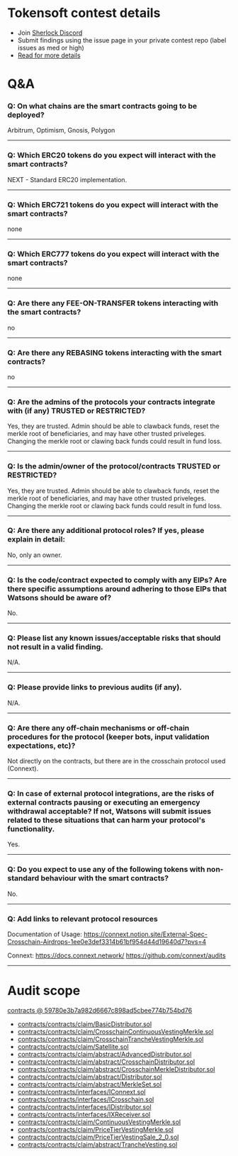 
# Tokensoft contest details

- Join [Sherlock Discord](https://discord.gg/MABEWyASkp)
- Submit findings using the issue page in your private contest repo (label issues as med or high)
- [Read for more details](https://docs.sherlock.xyz/audits/watsons)

# Q&A

### Q: On what chains are the smart contracts going to be deployed?
Arbitrum, Optimism, Gnosis, Polygon
___

### Q: Which ERC20 tokens do you expect will interact with the smart contracts? 
NEXT - Standard ERC20 implementation.
___

### Q: Which ERC721 tokens do you expect will interact with the smart contracts? 
none
___

### Q: Which ERC777 tokens do you expect will interact with the smart contracts? 
none
___

### Q: Are there any FEE-ON-TRANSFER tokens interacting with the smart contracts?

no
___

### Q: Are there any REBASING tokens interacting with the smart contracts?

no
___

### Q: Are the admins of the protocols your contracts integrate with (if any) TRUSTED or RESTRICTED?
Yes, they are trusted. Admin should be able to clawback funds, reset the merkle root of beneficiaries, and may have other trusted priveleges. Changing the merkle root or clawing back funds could result in fund loss.
___

### Q: Is the admin/owner of the protocol/contracts TRUSTED or RESTRICTED?
Yes, they are trusted. Admin should be able to clawback funds, reset the merkle root of beneficiaries, and may have other trusted priveleges. Changing the merkle root or clawing back funds could result in fund loss.
___

### Q: Are there any additional protocol roles? If yes, please explain in detail:
No, only an owner.
___

### Q: Is the code/contract expected to comply with any EIPs? Are there specific assumptions around adhering to those EIPs that Watsons should be aware of?
No.
___

### Q: Please list any known issues/acceptable risks that should not result in a valid finding.
N/A.
___

### Q: Please provide links to previous audits (if any).
N/A.
___

### Q: Are there any off-chain mechanisms or off-chain procedures for the protocol (keeper bots, input validation expectations, etc)?
Not directly on the contracts, but there are in the crosschain protocol used (Connext).
___

### Q: In case of external protocol integrations, are the risks of external contracts pausing or executing an emergency withdrawal acceptable? If not, Watsons will submit issues related to these situations that can harm your protocol's functionality.
Yes.
___

### Q: Do you expect to use any of the following tokens with non-standard behaviour with the smart contracts?
No.
___

### Q: Add links to relevant protocol resources
Documentation of Usage: 
https://connext.notion.site/External-Spec-Crosschain-Airdrops-1ee0e3def3314b61bf954d44d19640d7?pvs=4

Connext: 
https://docs.connext.network/
https://github.com/connext/audits
___



# Audit scope


[contracts @ 59780e3b7a982d6667c898ad5cbee774b754bd76](https://github.com/SoftDAO/contracts/tree/59780e3b7a982d6667c898ad5cbee774b754bd76)
- [contracts/contracts/claim/BasicDistributor.sol](contracts/contracts/claim/BasicDistributor.sol)
- [contracts/contracts/claim/CrosschainContinuousVestingMerkle.sol](contracts/contracts/claim/CrosschainContinuousVestingMerkle.sol)
- [contracts/contracts/claim/CrosschainTrancheVestingMerkle.sol](contracts/contracts/claim/CrosschainTrancheVestingMerkle.sol)
- [contracts/contracts/claim/Satellite.sol](contracts/contracts/claim/Satellite.sol)
- [contracts/contracts/claim/abstract/AdvancedDistributor.sol](contracts/contracts/claim/abstract/AdvancedDistributor.sol)
- [contracts/contracts/claim/abstract/CrosschainDistributor.sol](contracts/contracts/claim/abstract/CrosschainDistributor.sol)
- [contracts/contracts/claim/abstract/CrosschainMerkleDistributor.sol](contracts/contracts/claim/abstract/CrosschainMerkleDistributor.sol)
- [contracts/contracts/claim/abstract/Distributor.sol](contracts/contracts/claim/abstract/Distributor.sol)
- [contracts/contracts/claim/abstract/MerkleSet.sol](contracts/contracts/claim/abstract/MerkleSet.sol)
- [contracts/contracts/interfaces/IConnext.sol](contracts/contracts/interfaces/IConnext.sol)
- [contracts/contracts/interfaces/ICrosschain.sol](contracts/contracts/interfaces/ICrosschain.sol)
- [contracts/contracts/interfaces/IDistributor.sol](contracts/contracts/interfaces/IDistributor.sol)
- [contracts/contracts/interfaces/IXReceiver.sol](contracts/contracts/interfaces/IXReceiver.sol)
- [contracts/contracts/claim/ContinuousVestingMerkle.sol](contracts/contracts/claim/ContinuousVestingMerkle.sol)
- [contracts/contracts/claim/PriceTierVestingMerkle.sol](contracts/contracts/claim/PriceTierVestingMerkle.sol)
- [contracts/contracts/claim/PriceTierVestingSale_2_0.sol](contracts/contracts/claim/PriceTierVestingSale_2_0.sol)
- [contracts/contracts/claim/abstract/TrancheVesting.sol](contracts/contracts/claim/abstract/TrancheVesting.sol)



